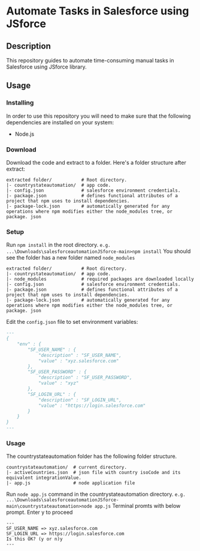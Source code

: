 # Automate Tasks in Salesforce using JSforce

## Description

This repository guides to automate time-consuming manual tasks in Salesforce using JSforce library.

## Usage

### Installing

In order to use this repository you will need to make sure that the following 
dependencies are installed on your system:
  - Node.js

### Download
Download the code and extract to a folder.
Here's a folder structure after extract:
```
extracted folder/           # Root directory.
|- countrystateautomation/  # app code.
|- config.json              # salesforce environment credentials.
|- package.json             # defines functional attributes of a project that npm uses to install dependencies.
|- package-lock.json        # automatically generated for any operations where npm modifies either the node_modules tree, or package. json

```

### Setup
Run `npm install` in the root directory. `e.g. ...\Downloads\salesforceautomationJSforce-main>npm install`
You should see the folder has a new folder named `node_modules`
```
extracted folder/           # Root directory.
|- countrystateautomation/  # app code.
|- node_modules             # required packages are downloaded locally
|- config.json              # salesforce environment credentials.
|- package.json             # defines functional attributes of a project that npm uses to install dependencies.
|- package-lock.json        # automatically generated for any operations where npm modifies either the node_modules tree, or package. json

```

Edit the `config.json` file to set environment variables:
```md
---
{
	"env" : {
		"SF_USER_NAME" : {
			"description" : "SF_USER_NAME",
			"value" : "xyz.salesforce.com"
		},
		"SF_USER_PASSWORD" : {
			"description" : "SF_USER_PASSWORD",
			"value" : "xyz"
		},
		"SF_LOGIN_URL" : {
			"description" : "SF_LOGIN_URL",
			"value" : "https://login.salesforce.com"
		}
	}
}
---
```
### Usage
The countrystateautomation folder has the following folder structure.
```
countrystateautomation/  # current directory.
|- activeCountries.json  # json file with country isoCode and its equivalent integrationValue.
|- app.js                # node application file

```
Run `node app.js` command in the countrystateautomation directory. `e.g. ...\Downloads\salesforceautomationJSforce-main\countrystateautomation>node app.js`
Terminal promts with below prompt. Enter y to proceed
```
---
SF_USER_NAME => xyz.salesforce.com
SF_LOGIN_URL => https://login.salesforce.com
Is this OK? (y or n)y
---
```